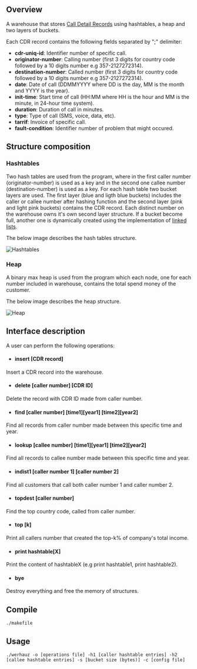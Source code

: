 ## Overview

A warehouse that stores [Call Detail Records](https://en.wikipedia.org/wiki/Call_detail_record) using hashtables, a heap and two layers of buckets.
<br />

Each CDR record contains the following fields separated by ";" delimiter:
- **cdr-uniq-id**: Identifier number of specific call.
- **originator-number**: Calling number (first 3 digits for country code followed by a 10 digits number e.g 357-2127272314).
- **destination-number**: Called number (first 3 digits for country code followed by a 10 digits number e.g 357-2127272314).
- **date**: Date of call (DDMMYYYY where DD is the day, MM is the month and YYYY is the year).
- **init-time**: Start time of call (HH:MM where HH is the hour and MM is the minute, in 24-hour time system).
- **duration**: Duration of call in minutes.
- **type**: Type of call (SMS, voice, data, etc).
- **tarrif**: Invoice of specific call.
- **fault-condition**: Identifier number of problem that might occured.



## Structure composition

### Hashtables

Two hash tables are used from the program, where in the first caller number (originator-number) is used as a key and in the second one callee number (destination-number) is used as a key. For each hash table two bucket layers are used. The first layer (blue and ligth blue buckets) includes the caller or callee number after hashing function and the second layer (pink and light pink buckets) contains the CDR record. Each distinct number on the warehouse owns it's own second layer structure. If a bucket become full, another one is dynamically created using the implementation of [linked lists](https://en.wikipedia.org/wiki/Linked_list).

The below image describes the hash tables structure.


![Hashtables](https://github.com/chanioxaris/warehouse/blob/master/img/structure.png)

### Heap

A binary max heap is used from the program which each node, one for each number included in warehouse, contains the total spend money of the customer. 

The below image describes the heap structure.

![Heap](https://github.com/chanioxaris/warehouse/blob/master/img/heap.png)

## Interface description

A user can perform the following operations:
- #### insert [CDR record]
Insert a CDR record into the warehouse.
- #### delete [caller number] [CDR ID]
Delete the record with CDR ID made from caller number.
- #### find [caller number] [time1][year1] [time2][year2]
Find all records from caller number made between this specific time and year.
- #### lookup [callee number] [time1][year1] [time2][year2]
Find all records to callee number made between this specific time and year.
- #### indist1 [caller number 1] [caller number 2]
Find all customers that call both caller number 1 and caller number 2.
- #### topdest [caller number]
Find the top country code, called from caller number.
- #### top [k]
Print all callers number that created the top-k% of company's total income.
- #### print hashtable[X]
Print the content of hashtableX (e.g print hashtable1, print hashtable2).
- #### bye
Destroy everything and free the memory of structures.


## Compile

`./makefile`

## Usage

`./werhauz -o [operations file] -h1 [caller hashtable entries] -h2 [callee hashtable entries] -s [bucket size (bytes)] -c [config file]`
